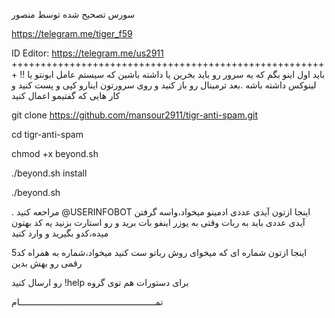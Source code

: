 
سورس تصحیح شده توسط منصور

https://telegram.me/tiger_f59

ID Editor: https://telegram.me/us2911
+++++++++++++++++++++++++++++++++++++++++++++++++++++++
!! باید اول اینو بگم که یه سرور رو باید بخرین یا داشته باشین که سیستم عامل ابونتو یا لینوکس داشته باشه
.بعد ترمینال رو باز کنید و روی سرورتون اینارو کپی و پست کنید و کار هایی که گفتیمو اعمال کنید 

git clone https://github.com/mansour2911/tigr-anti-spam.git

cd tigr-anti-spam

chmod +x beyond.sh

./beyond.sh install

./beyond.sh

. مراجعه کنید  @USERINFOBOT اینجا ازتون آیدی عددی ادمینو میخواد،واسه گرفتن آیدی عددی باید به ربات 
وقتی به یوزر اینفو بات برید و رو استارت بزنید یه کد بهتون میده،کدو بگیرید و وارد کنید

اینجا ازتون شماره ای که میخوای روش رباتو ست کنید میخواد،شماره به همراه کد5 رقمی رو بهش بدین

رو ارسال کنید !help برای دستورات هم توی گروه   

تمـــــــــــــــــــــــــــــــــــــــــــــــــــــام
